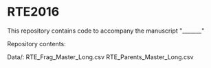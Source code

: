 # RTE2016

This repository contains code to accompany the manuscript "_______"

Repository contents:

Data/:
RTE_Frag_Master_Long.csv
RTE_Parents_Master_Long.csv
